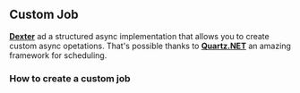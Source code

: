 ## Custom Job ##

[**Dexter**](http://www.dexterblogengine.com) ad a structured async implementation that allows you to create custom async opetations. That's possible thanks to [**Quartz.NET**](http://quartznet.sourceforge.net/) an amazing framework for scheduling.

### How to create a custom job ###
